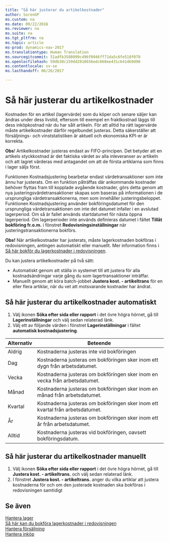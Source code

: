 ```yaml
---
title: "Så här justerar du artikelkostnader"
author: SorenGP
ms.custom: na
ms.date: 09/22/2016
ms.reviewer: na
ms.suite: na
ms.tgt_pltfrm: na
ms.topic: article
ms-prod: dynamics-nav-2017
ms.translationtype: Human Translation
ms.sourcegitcommit: 51adfb3588099c496f0946ff71da5c6fe518f070
ms.openlocfilehash: 59db38c159dd2810656edc668ee431c6414b9d90
ms.contentlocale: sv-se
ms.lasthandoff: 06/26/2017

---
```


# <a name="how-to-adjust-item-costs"></a>Så här justerar du artikelkostnader   
Kostnaden för en artikel (lagervärde) som du köper och senare säljer kan ändras under dess livstid, eftersom till exempel en fraktkostnad läggs till dess inköpkostnad när du har sålt artikeln. För att alltid ha rätt lagervärde måste artikelkostnader därför regelbundet justeras.
Detta säkerställer att försäljnings- och vinststatistiken är aktuell och ekonomiska KPI-er är korrekta.

**Obs**! Artikelkostnader justeras endast av FIFO-principen. Det betyder att en artikels styckkostnad är det faktiska värdet av alla inleveranser av artikeln och att lagret värderas med antagandet om att de första artiklarna som finns i lager säljs först.

Funktionen Kostnadsjustering bearbetar endast värdetransaktioner som inte ännu har justerats. Om en funktion påträffas där ankommande kostnader behöver flyttas fram till kopplade avgående kostnader, görs detta genom att nya justeringsvärdetransaktioner skapas som baseras på informationen i de ursprungliga värdetransaktionerna, men som innehåller justeringsbeloppet. Funktionen Kostnadsjustering använder bokföringsdatumet för den ursprungliga värdetransaktionen om inte det datumet infaller i en avslutad lagerperiod. Om så är fallet används startdatumet för nästa öppna lagerperiod. Om lagerperioder inte används definieras datumet i fältet **Tillåt bokföring fr.o.m.** i fönstret **Redovisningsinställningar** när justeringstransaktionerna bokförs.

**Obs!** När artikelkostnader har justerats, måste lagerkostnaden bokföras i redovisningen, antingen automatiskt eller manuellt. Mer information finns i [Så här bokför du lagerkostnader i redovisningen](inventory-how-post-inventory-cost-gl.md).

Du kan justera artikelkostnader på två sätt:
 - Automatiskt genom att ställa in systemet till att justera för alla kostnadsändringar varje gång du som lagertransaktioner inträffar.
 - Manuellt genom att köra batch-jobbet **Justera kost. - artikeltrans** för en eller flera artiklar, när du vet att motsvarande kostnader har ändrat.  

## <a name="to-adjust-item-costs-automatically"></a>Så här justerar du artikelkostnader automatiskt
1. Välj ikonen **Söka efter sida eller rapport** i det övre högra hörnet, gå till **Lagerinställningar** och välj sedan relaterad länk.
2. Välj ett av följande värden i fönstret **Lagerinställningar** i fältet **automatisk kostnadsjustering**.

|Alternativ |Beteende |
|-------|---------|
|Aldrig|Kostnaderna justeras inte vid bokföringen|
|Dag|Kostnaderna justeras om bokföringen sker inom ett dygn från arbetsdatumet.|
|Vecka|Kostnaderna justeras om bokföringen sker inom en vecka från arbetsdatumet.|
|Månad|Kostnaderna justeras om bokföringen sker inom en månad från arbetsdatumet.|
|Kvartal|Kostnaderna justeras om bokföringen sker inom ett kvartal från arbetsdatumet.|
|År|Kostnaderna justeras om bokföringen sker inom ett år från arbetsdatumet.|
|Alltid|Kostnaderna justeras vid bokföringen, oavsett bokföringsdatum.|

## <a name="to-adjust-item-costs-manually"></a>Så här justerar du artikelkostnader manuellt
1. Välj ikonen **Söka efter sida eller rapport** i det övre högra hörnet, gå till **Justera kost. - artikeltrans.** och välj sedan relaterad länk.
2. I fönstret **Justera kost. - artikeltrans.** anger du vilka artiklar att justera kostnaderna för och om den justerade kostnaden ska bokföras i redovisningen samtidigt

## <a name="see-also"></a>Se även
[Hantera lager](inventory-manage-inventory.md)  
[Så här kan du bokföra lagerkostnader i redovisningen](inventory-how-post-inventory-cost-gl.md)  
[Hantera försäljning](sales-manage-sales.md)  
[Hantera inköp](purchasing-manage-purchasing.md)

